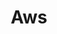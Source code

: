 ---
title: Aws
description: Leverage AWS cloud computing services with practical, hands-on tutorials.
---